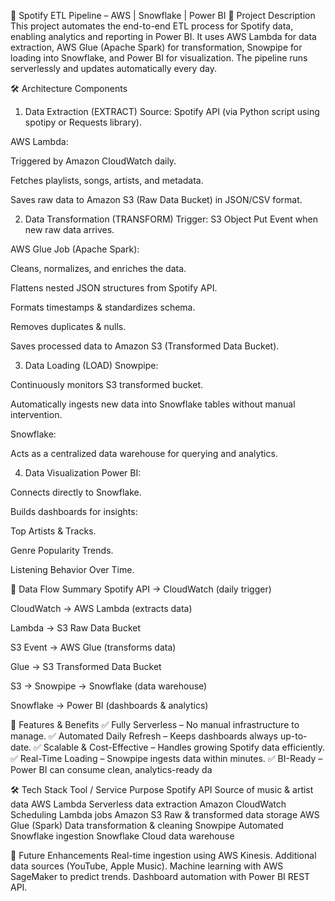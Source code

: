 🎵 Spotify ETL Pipeline – AWS | Snowflake | Power BI
📌 Project Description
This project automates the end-to-end ETL process for Spotify data, enabling analytics and reporting in Power BI.
It uses AWS Lambda for data extraction, AWS Glue (Apache Spark) for transformation, Snowpipe for loading into Snowflake, and Power BI for visualization.
The pipeline runs serverlessly and updates automatically every day.

🛠 Architecture Components
1. Data Extraction (EXTRACT)
Source: Spotify API (via Python script using spotipy or Requests library).

AWS Lambda:

Triggered by Amazon CloudWatch daily.

Fetches playlists, songs, artists, and metadata.

Saves raw data to Amazon S3 (Raw Data Bucket) in JSON/CSV format.

2. Data Transformation (TRANSFORM)
Trigger: S3 Object Put Event when new raw data arrives.

AWS Glue Job (Apache Spark):

Cleans, normalizes, and enriches the data.

Flattens nested JSON structures from Spotify API.

Formats timestamps & standardizes schema.

Removes duplicates & nulls.

Saves processed data to Amazon S3 (Transformed Data Bucket).

3. Data Loading (LOAD)
Snowpipe:

Continuously monitors S3 transformed bucket.

Automatically ingests new data into Snowflake tables without manual intervention.

Snowflake:

Acts as a centralized data warehouse for querying and analytics.

4. Data Visualization
Power BI:

Connects directly to Snowflake.

Builds dashboards for insights:

Top Artists & Tracks.

Genre Popularity Trends.

Listening Behavior Over Time.

🔄 Data Flow Summary
Spotify API → CloudWatch (daily trigger)

CloudWatch → AWS Lambda (extracts data)

Lambda → S3 Raw Data Bucket

S3 Event → AWS Glue (transforms data)

Glue → S3 Transformed Data Bucket

S3 → Snowpipe → Snowflake (data warehouse)

Snowflake → Power BI (dashboards & analytics)

🚀 Features & Benefits
✅ Fully Serverless – No manual infrastructure to manage.
✅ Automated Daily Refresh – Keeps dashboards always up-to-date.
✅ Scalable & Cost-Effective – Handles growing Spotify data efficiently.
✅ Real-Time Loading – Snowpipe ingests data within minutes.
✅ BI-Ready – Power BI can consume clean, analytics-ready da

🛠️ Tech Stack
Tool / Service	Purpose
Spotify API	Source of music & artist data
AWS Lambda	Serverless data extraction
Amazon CloudWatch	Scheduling Lambda jobs
Amazon S3	Raw & transformed data storage
AWS Glue (Spark)	Data transformation & cleaning
Snowpipe	Automated Snowflake ingestion
Snowflake	Cloud data warehouse

🔮 Future Enhancements
Real-time ingestion using AWS Kinesis.
Additional data sources (YouTube, Apple Music).
Machine learning with AWS SageMaker to predict trends.
Dashboard automation with Power BI REST API.

